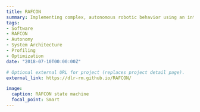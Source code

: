 ```yaml
---
title: RAFCON
summary: Implementing complex, autonomous robotic behavior using an intuitive graphical interface and python
tags:
- Software
- RAFCON
- Autonomy
- System Architecture
- Profiling
- Optimization
date: "2018-07-10T00:00:00Z"

# Optional external URL for project (replaces project detail page).
external_link: https://dlr-rm.github.io/RAFCON/

image:
  caption: RAFCON state machine
  focal_point: Smart
---
```

